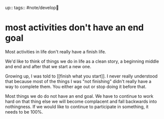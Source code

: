 up:: 
tags:: #note/develop🍃 

# most activities don't have an end goal



Most activities in life don't really have a finish life.

We'd like to think of things we do in life as a clean story, a beginning middle and end and after that we start a new one. 

Growing up, I was told to [[finish what you start]]. I never really understood that because most of the things I was "not finishing" didn't really have a way to complete them. You either age out or stop doing it before that.

Most things we do do not have an end goal. We have to continue to work hard on that thing else we will become complacent and fall backwards into nothingness. If we would like to continue to participate in something, it needs to be 100%.




